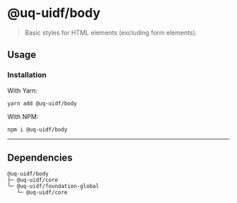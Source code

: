 # @uq-uidf/body

> Basic styles for HTML elements (excluding form elements).

## Usage

### Installation

With Yarn:
```shell
yarn add @uq-uidf/body
```

With NPM:
```shell
npm i @uq-uidf/body
```

---

## Dependencies

```
@uq-uidf/body
├─ @uq-uidf/core
└─ @uq-uidf/foundation-global
   └─ @uq-uidf/core
```
